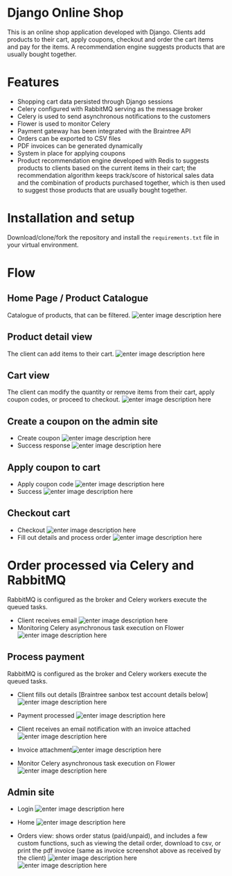 
<!-- markdownlint-disable -->
# Django Online Shop

This is an online shop application developed with Django. Clients add products to their cart, apply coupons, checkout and order the cart items and pay for the items. A recommendation engine suggests products that are usually bought together.

# Features
- Shopping cart data persisted through Django sessions
- Celery configured with RabbitMQ serving as the message broker
- Celery is used to send asynchronous notifications to the customers
- Flower is used to monitor Celery
- Payment gateway has been integrated with the Braintree API
- Orders can be exported to CSV files
- PDF invoices can be generated dynamically
- System in place for applying coupons
- Product recommendation engine developed with Redis to suggests products to clients based on the current items in their cart; the recommendation algorithm keeps track/score of historical sales data and the combination of products purchased together, which is then used to suggest those products that are usually bought together.

# Installation and setup

Download/clone/fork the repository and install the `requirements.txt` file in your virtual environment.

# Flow
## Home Page / Product Catalogue
Catalogue of products, that can be filtered.
![enter image description here](https://github.com/bartventer/django-online-shop/blob/master/myshop/github_images/1.png?raw=true)

## Product detail view
The client can add items to their cart.
![enter image description here](https://github.com/bartventer/django-online-shop/blob/master/myshop/github_images/2.png?raw=true)


## Cart view
The client can modify the quantity or remove items from their cart, apply coupon codes, or proceed to checkout.
![enter image description here](https://github.com/bartventer/django-online-shop/blob/master/myshop/github_images/3.png?raw=true)


## Create a coupon on the admin site
- Create coupon
![enter image description here](https://github.com/bartventer/django-online-shop/blob/master/myshop/github_images/4.png?raw=true)
- Success response
![enter image description here](https://github.com/bartventer/django-online-shop/blob/master/myshop/github_images/5.png?raw=true)

## Apply coupon to cart
- Apply coupon code
![enter image description here](https://github.com/bartventer/django-online-shop/blob/master/myshop/github_images/6.png?raw=true)
- Success
![enter image description here](https://github.com/bartventer/django-online-shop/blob/master/myshop/github_images/7.png?raw=true)

## Checkout cart
- Checkout
![enter image description here](https://github.com/bartventer/django-online-shop/blob/master/myshop/github_images/8.png?raw=true)
- Fill out details and process order
![enter image description here](https://github.com/bartventer/django-online-shop/blob/master/myshop/github_images/9.png?raw=true)

# Order processed via Celery and RabbitMQ
RabbitMQ is configured as the broker and Celery workers execute the queued tasks.
- Client receives email
![enter image description here](https://github.com/bartventer/django-online-shop/blob/master/myshop/github_images/10.png?raw=true)
- Monitoring Celery asynchronous task execution on Flower
![enter image description here](https://github.com/bartventer/django-online-shop/blob/master/myshop/github_images/11.png?raw=true)


## Process payment
RabbitMQ is configured as the broker and Celery workers execute the queued tasks.

- Client fills out details [Braintree sanbox test account details below]
![enter image description here](https://github.com/bartventer/django-online-shop/blob/master/myshop/github_images/12.png?raw=true)

- Payment processed
![enter image description here](https://github.com/bartventer/django-online-shop/blob/master/myshop/github_images/13.png?raw=true)

- Client receives an email notification with an invoice attached
![enter image description here](https://github.com/bartventer/django-online-shop/blob/master/myshop/github_images/14.png?raw=true)
- Invoice attachment![enter image description here](https://github.com/bartventer/django-online-shop/blob/master/myshop/github_images/15_1.png?raw=true)

- Monitor Celery asynchronous task execution on Flower
![enter image description here](https://github.com/bartventer/django-online-shop/blob/master/myshop/github_images/15_2.png?raw=true)

## Admin site
- Login
![enter image description here](https://github.com/bartventer/django-online-shop/blob/master/myshop/github_images/16.png?raw=true)

- Home
![enter image description here](https://github.com/bartventer/django-online-shop/blob/master/myshop/github_images/17.png?raw=true)

- Orders view: shows order status (paid/unpaid), and includes a few custom functions, such as viewing the detail order, download to csv, or print the pdf invoice (same as invoice screenshot above as received by the client)
![enter image description here](https://github.com/bartventer/django-online-shop/blob/master/myshop/github_images/18.png?raw=true)
![enter image description here](https://github.com/bartventer/django-online-shop/blob/master/myshop/github_images/19.png?raw=true)
